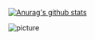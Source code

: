 [![Anurag's github stats](https://github-readme-stats.vercel.app/api?username=justinbetter&show_icons=true&theme=cobalt)](https://github.com/anuraghazra/github-readme-stats)


![picture](https://raw.githubusercontent.com/saadeghi/saadeghi/master/dino.gif)
